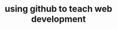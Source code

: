 ---
title: using github to teach web development
description: a curriculum I developed that teaches React.js through the GitHub platform
---